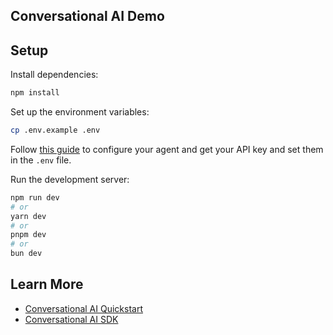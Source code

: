 ## Conversational AI Demo

## Setup

Install dependencies:

```bash
npm install
```

Set up the environment variables:

```bash
cp .env.example .env
```

Follow [this guide](https://elevenlabs.io/docs/conversational-ai/docs/agent-setup) to configure your agent and get your API key and set them in the `.env` file.

Run the development server:

```bash
npm run dev
# or
yarn dev
# or
pnpm dev
# or
bun dev
```

## Learn More

- [Conversational AI Quickstart](https://elevenlabs.io/docs/conversational-ai/quickstart)
- [Conversational AI SDK](https://elevenlabs.io/docs/libraries/conversational-ai-sdk-js)
